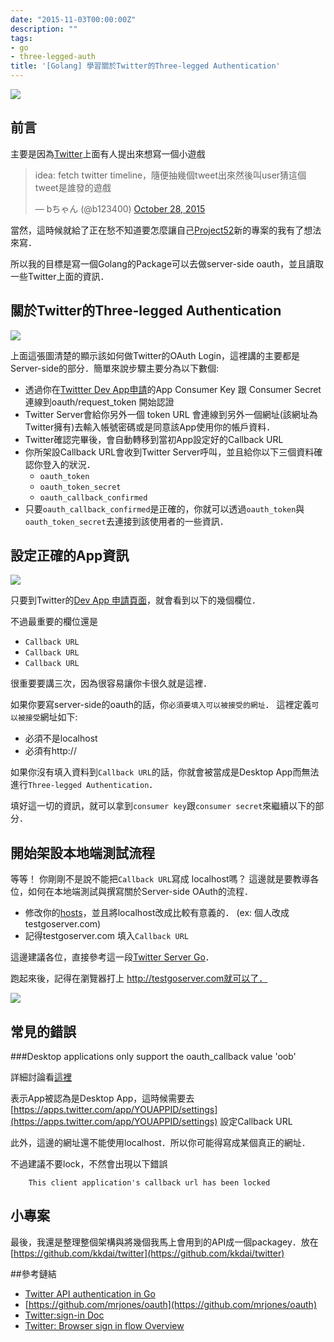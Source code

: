 ```yaml
---
date: "2015-11-03T00:00:00Z"
description: ""
tags:
- go
- three-legged-auth
title: '[Golang] 學習關於Twitter的Three-legged Authentication'
---
```


![](https://g.twimg.com/dev/documentation/image/Screen_Shot_2015-03-20_at_11.34.19_AM.png)



## 前言

主要是因為[Twitter](https://twitter.com/b123400)上面有人提出來想寫一個小遊戲

<blockquote class="twitter-tweet" lang="en"><p lang="zh" dir="ltr">idea: fetch twitter timeline，隨便抽幾個tweet出來然後叫user猜這個tweet是誰發的遊戲</p>&mdash; bちゃん (@b123400) <a href="https://twitter.com/b123400/status/659342036424744960">October 28, 2015</a></blockquote>
<script async src="//platform.twitter.com/widgets.js" charset="utf-8"></script>


當然，這時候就給了正在愁不知道要怎麼讓自己[Project52](https://github.com/kkdai/project52)新的專案的我有了想法來寫．

所以我的目標是寫一個Golang的Package可以去做server-side oauth，並且讀取一些Twitter上面的資訊．

## 關於Twitter的Three-legged Authentication

![](https://g.twimg.com/dev/sites/default/files/images_documentation/sign-in-oauth-1_0.png)


上面這張圖清楚的顯示該如何做Twitter的OAuth Login，這裡講的主要都是Server-side的部分．簡單來說步驟主要分為以下數個:

- 透過你在[Twittter Dev App申請](https://dev.twitter.com/apps/new)的App Consumer Key 跟 Consumer Secret連線到oauth/request_token 開始認證
- Twitter  Server會給你另外一個 token URL 會連線到另外一個網址(該網址為Twitter擁有)去輸入帳號密碼或是同意該App使用你的帳戶資料．
- Twitter確認完畢後，會自動轉移到當初App設定好的Callback URL
- 你所架設Callback URL會收到Twitter Server呼叫，並且給你以下三個資料確認你登入的狀況．
	- `oauth_token`
	- `oauth_token_secret`
	- `oauth_callback_confirmed`
-  只要`oauth_callback_confirmed`是正確的，你就可以透過`oauth_token`與`oauth_token_secret`去連接到該使用者的一些資訊．


## 設定正確的App資訊

![](../images/2015/twitter_new.png)

只要到Twitter的[Dev App 申請頁面](https://dev.twitter.com/apps/new)，就會看到以下的幾個欄位．

不過最重要的欄位還是

- `Callback URL`
- `Callback URL`
- `Callback URL`

很重要要講三次，因為很容易讓你卡很久就是這裡．  


如果你要寫server-side的oauth的話，你`必須要填入可以被接受的網址`． 這裡定義`可以被接受`網址如下:

- 必須不是localhost
- 必須有http://

如果你沒有填入資料到`Callback URL`的話，你就會被當成是Desktop App而無法進行`Three-legged Authentication`．

填好這一切的資訊，就可以拿到`consumer key`跟`consumer secret`來繼續以下的部分．

##  開始架設本地端測試流程

等等！  你剛剛不是說不能把`Callback URL`寫成 localhost嗎？  這邊就是要教導各位，如何在本地端測試與撰寫關於Server-side OAuth的流程．

- 修改你的[hosts](http://www.tekrevue.com/tip/edit-hosts-file-mac-os-x/)，並且將localhost改成比較有意義的． (ex: 個人改成  testgoserver.com)
- 記得testgoserver.com 填入`Callback URL`

這邊建議各位，直接參考這一段[Twitter Server Go](https://github.com/mrjones/oauth/blob/master/examples/twitterserver/twitterserver.go)．

跑起來後，記得在瀏覽器打上 http://testgoserver.com就可以了．

![](../images/2015/AuthTwitter.png)

## 常見的錯誤

###Desktop applications only support the oauth_callback value 'oob'

詳細討論看[這裡](https://twittercommunity.com/t/desktop-applications-only-support-the-oauth-callback-value-oob-oauth-request-token/252)

表示App被認為是Desktop App，這時候需要去 [https://apps.twitter.com/app/YOUAPPID/settings](https://apps.twitter.com/app/YOUAPPID/settings) 設定Callback URL

此外，這邊的網址還不能使用localhost．所以你可能得寫成某個真正的網址．


不過建議不要lock，不然會出現以下錯誤

		This client application's callback url has been locked

## 小專案 

最後，我還是整理整個架構與將幾個我馬上會用到的API成一個packagey．放在[https://github.com/kkdai/twitter](https://github.com/kkdai/twitter)		
		
##參考鏈結

- [Twitter API authentication in Go](http://venkat.io/posts/twitter-api-auth-golang/)		
- [https://github.com/mrjones/oauth](https://github.com/mrjones/oauth)
- [Twitter:sign-in Doc](https://dev.twitter.com/web/sign-in)
- [Twitter: Browser sign in flow Overview](https://dev.twitter.com/web/sign-in/desktop-browser)
